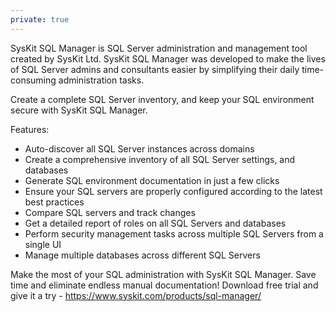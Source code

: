 ```yaml
---
private: true
---
```


SysKit SQL Manager is SQL Server administration and management tool created by SysKit Ltd. SysKit SQL Manager was developed to make the lives of SQL Server admins and consultants easier by simplifying their daily time-consuming administration tasks. 

Create a complete SQL Server inventory, and keep your SQL environment secure with SysKit SQL Manager. 

Features:
* Auto-discover all SQL Server instances across domains
* Create a comprehensive inventory of all SQL Server settings, and databases
* Generate SQL environment documentation in just a few clicks
* Ensure your SQL servers are properly configured according to the latest best practices
* Compare SQL servers and track changes
* Get a detailed report of roles on all SQL Servers and databases
* Perform security management tasks across multiple SQL Servers from a single UI
* Manage multiple databases across different SQL Servers

Make the most of your SQL administration with SysKit SQL Manager. Save time and eliminate endless manual documentation!
Download free trial and give it a try - https://www.syskit.com/products/sql-manager/
